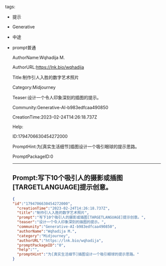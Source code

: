   tags: 
- 提示
- Generative
- 中途
- prompt普通

  AuthorName:Wqhadija M.

  AuthorURL:https://lnk.bio/wqhadija

  Title:制作引人入胜的数字艺术照片

  Category:Midjourney

  Teaser:设计一个令人印象深刻的插图的提示。

  Community:Generative-AI-b983edfcaa490850

  CreationTime:2023-02-24T14:26:18.737Z

  Help:

  ID:1794706630454272000

  PromptHint:为[真实生活细节]插图设计一个吸引眼球的提示思路。

  PromptPackageID:0

  ---

  ## Prompt:写下10个吸引人的摄影或插图[TARGETLANGUAGE]提示创意。

  ```json
  {
  "id":"1794706630454272000",
    "creationTime":"2023-02-24T14:26:18.737Z",
    "title":"制作引人入胜的数字艺术照片",
    "prompt":"写下10个吸引人的摄影或插图[TARGETLANGUAGE]提示创意。",
    "teaser":"设计一个令人印象深刻的插图的提示。",
    "community":"Generative-AI-b983edfcaa490850",
    "authorName":"Wqhadija M.",
    "category":"Midjourney",
    "authorURL":"https://lnk.bio/wqhadija",
    "promptPackageID":"0",
    "help":"",
    "promptHint":"为[真实生活细节]插图设计一个吸引眼球的提示思路。"
  }
  ```
